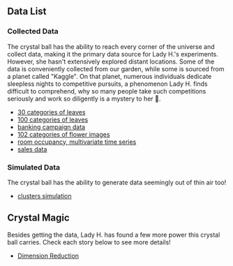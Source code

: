 ## Data List

### Collected Data

The crystal ball has the ability to reach every corner of the universe and collect data, making it the primary data source for Lady H.'s experiments. However, she hasn't extensively explored distant locations. Some of the data is conveniently collected from our garden, while some is sourced from a planet called "Kaggle". On that planet, numerous individuals dedicate sleepless nights to competitive pursuits, a phenomenon Lady H. finds difficult to comprehend, why so many people take such competitions seriously and work so diligently is a mystery to her 🤔.

* [30 categories of leaves][1]
* [100 categories of leaves][2]
* [banking campaign data][3]
* [102 categories of flower images][4]
* [room occupancy, multivariate time series][5]
* [sales data][6]
 
 
### Simulated Data
The crystal ball has the ability to generate data seemingly out of thin air too!

* [clusters simulation][7]


## Crystal Magic
Besides getting the data, Lady H. has found a few more power this crystal ball carries. Check each story below to see more details!

* [Dimension Reduction][8]



[1]:https://github.com/lady-h-world/My_Garden/blob/main/code/crystal_ball/data_collector/generate_leaf.ipynb
[2]:https://github.com/lady-h-world/My_Garden/blob/main/code/crystal_ball/data_collector/generate_100leaves.ipynb
[3]:https://github.com/lady-h-world/My_Garden/blob/main/code/crystal_ball/data_collector/generate_campaign.ipynb
[4]:https://github.com/lady-h-world/My_Garden/blob/main/code/crystal_ball/data_collector/generate_flowers.ipynb
[5]:https://github.com/lady-h-world/My_Garden/blob/main/code/crystal_ball/data_collector/generate_multivariate_ts.ipynb
[6]:https://github.com/lady-h-world/My_Garden/blob/main/code/crystal_ball/data_collector/generate_sales.ipynb
[7]:https://github.com/lady-h-world/My_Garden/blob/main/code/crystal_ball/data_collector/simulate_clusters.ipynb
[8]:https://github.com/lady-h-world/My_Garden/blob/main/reading_pages/Crystal_Ball/dimensional_reduction1.md
